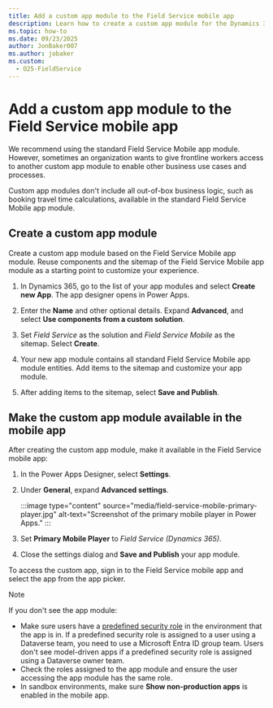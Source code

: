 ```yaml
---
title: Add a custom app module to the Field Service mobile app
description: Learn how to create a custom app module for the Dynamics 365 Field Service mobile app.
ms.topic: how-to
ms.date: 09/23/2025
author: JonBaker007
ms.author: jobaker
ms.custom:
  - O25-FieldService
---
```


# Add a custom app module to the Field Service mobile app

We recommend using the standard Field Service Mobile app module. However, sometimes an organization wants to give frontline workers access to another custom app module to enable other business use cases and processes.

Custom app modules don't include all out-of-box business logic, such as booking travel time calculations, available in the standard Field Service Mobile app module.

## Create a custom app module

Create a custom app module based on the Field Service Mobile app module. Reuse components and the sitemap of the Field Service Mobile app module as a starting point to customize your experience.

1. In Dynamics 365, go to the list of your app modules and select **Create new App**. The app designer opens in Power Apps.

1. Enter the **Name** and other optional details. Expand **Advanced**, and select **Use components from a custom solution**.

1. Set *Field Service* as the solution and *Field Service Mobile* as the sitemap. Select **Create**.

1. Your new app module contains all standard Field Service Mobile app module entities. Add items to the sitemap and customize your app module.

1. After adding items to the sitemap, select **Save and Publish**.

## Make the custom app module available in the mobile app

After creating the custom app module, make it available in the Field Service mobile app:

1. In the Power Apps Designer, select **Settings**.

1. Under **General**, expand **Advanced settings**.

   :::image type="content" source="media/field-service-mobile-primary-player.jpg" alt-text="Screenshot of the primary mobile player in Power Apps." :::

1. Set **Primary Mobile Player** to *Field Service (Dynamics 365)*.

1. Close the settings dialog and **Save and Publish** your app module.

To access the custom app, sign in to the Field Service mobile app and select the app from the app picker.

> [!NOTE]
> If you don't see the app module:
>
> - Make sure users have a [predefined security role](/power-platform/admin/database-security) in the environment that the app is in. If a predefined security role is assigned to a user using a Dataverse team, you need to use a Microsoft Entra ID group team. Users don't see model-driven apps if a predefined security role is assigned using a Dataverse owner team.
> - Check the roles assigned to the app module and ensure the user accessing the app module has the same role.
> - In sandbox environments, make sure **Show non-production apps** is enabled in the mobile app.

